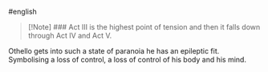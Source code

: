 #english 
> [!Note] ### Act III is the highest point of tension and then it falls down through Act IV and Act V. 

Othello gets into such a state of paranoia he has an epileptic fit. Symbolising a loss of control, a loss of control of his body and his mind. 


